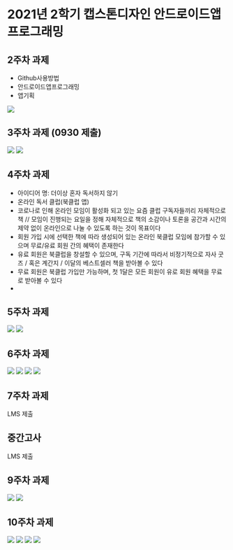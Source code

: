# 2021년 2학기 캡스톤디자인 안드로이드앱 프로그래밍

## 2주차 과제
- Github사용방법
- 안드로이드앱프로그래밍
- 앱기획

<img width="" height="" src="./png/2ndweek.PNG"></img>

## 3주차 과제 (0930 제출)

<img width="" height="" src="./png/callfin.PNG"></img>
<img width="" height="" src="./png/naverfin.PNG"></img>

## 4주차 과제
 - 아이디어 명: 더이상 혼자 독서하지 않기
 - 온라인 독서 클럽(북클럽 앱)
 - 코로나로 인해 온라인 모임이 활성화 되고 있는 요즘 클럽 구독자들끼리 자체적으로 책 // 모임이 진행되는 요일을 정해 자체적으로 책의 소감이나 토론을 공간과 시간의 제약 없이 온라인으로 나눌 수 있도록 하는 것이 목표이다
 - 회원 가입 시에 선택한 책에 따라 생성되어 있는 온라인 북클럽 모임에 참가할 수 있으며 무료/유료 회원 간의 혜택이 존재한다
 - 유료 회원은 북클럽을 창설할 수 있으며, 구독 기간에 따라서 비정기적으로 자사 굿즈 / 혹은 계간지 / 이달의 베스트셀러 책을 받아볼 수 있다
 - 무료 회원은 북클럽 가입만 가능하며, 첫 1달은 모든 회원이 유로 회원 혜택을 무료로 받아볼 수 있다
 -

## 5주차 과제

<img width="" height="" src="./png/image1.PNG"></img>
<img width="" height="" src="./png/image2.PNG"></img>

## 6주차 과제

<img width="" height="" src="./png/week6.PNG"></img>
<img width="" height="" src="./png/week66.PNG"></img>
<img width="" height="" src="./png/week666.PNG"></img>
<img width="" height="" src="./png/week6666.PNG"></img>

## 7주차 과제
LMS 제출

## 중간고사
LMS 제출

## 9주차 과제
<img width="" height="" src="./png/9week_1.PNG"></img>
<img width="" height="" src="./png/9week_2.PNG"></img>

## 10주차 과제
<img width="" height="" src="./png/10_1.png"></img>
<img width="" height="" src="./png/10_2.png"></img>
<img width="" height="" src="./png/10_3.png"></img>
<img width="" height="" src="./png/10_4.png"></img>
